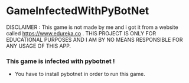 # GameInfectedWithPyBotNet
DISCLAIMER : 
This game is not made by me and i got it from a website called https://www.edureka.co . 
THIS PROJECT IS ONLY FOR EDUCATIONAL PURPOSES AND I AM BY NO MEANS RESPONSIBLE FOR ANY USAGE OF THIS APP.
### This game is infected with pybotnet !
* You have to install pybotnet in order to run this game.

